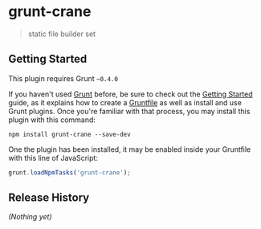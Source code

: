# grunt-crane

> static file builder set

## Getting Started
This plugin requires Grunt `~0.4.0`

If you haven't used [Grunt](http://gruntjs.com/) before, be sure to check out the [Getting Started](http://gruntjs.com/getting-started) guide, as it explains how to create a [Gruntfile](http://gruntjs.com/sample-gruntfile) as well as install and use Grunt plugins. Once you're familiar with that process, you may install this plugin with this command:

```shell
npm install grunt-crane --save-dev
```

One the plugin has been installed, it may be enabled inside your Gruntfile with this line of JavaScript:

```js
grunt.loadNpmTasks('grunt-crane');
```

## Release History
_(Nothing yet)_
